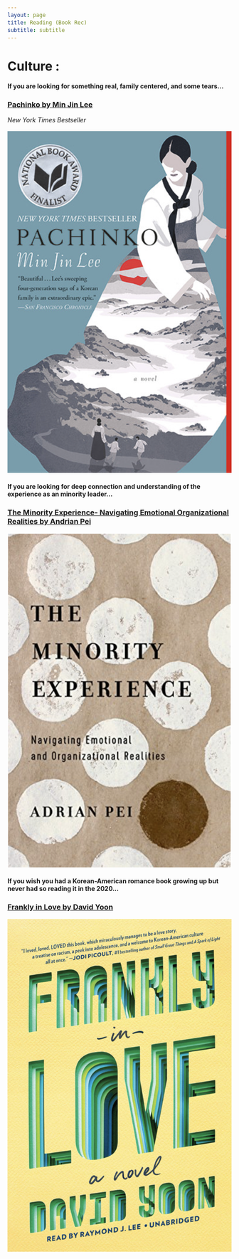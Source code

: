 ```yaml
---
layout: page
title: Reading (Book Rec)
subtitle: subtitle 
---
```


# Culture : 


#### If you are looking for something real, family centered, and some tears...
### [Pachinko by Min Jin Lee](https://www.minjinlee.com/book/pachinko/)
_New York Times Bestseller_

![pic](assets/img/pachinko.png)




#### If you are looking for deep connection and understanding of the experience as an minority leader...
### [The Minority Experience- Navigating Emotional Organizational Realities by Andrian Pei](https://www.amazon.com/Minority-Experience-Navigating-Emotional-Organizational/dp/0830845488)

 ![pic](assets/img/minority.png)
 
 
#### If you wish you had a Korean-American romance book growing up but never had so reading it in the 2020...
### [Frankly in Love by David Yoon](https://www.penguinrandomhouse.com/books/598579/frankly-in-love-by-david-yoon/)

![pic](assets/img/frankly.png)
 
 
 
 

